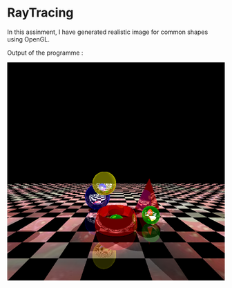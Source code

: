 # RayTracing

In this assinment, I have generated realistic image for common shapes using OpenGL.

Output of the programme : 

![Ray Tracing](https://github.com/aminul7506/RayTracing/blob/master/1305087.bmp?raw=true "Ray Tracing")
